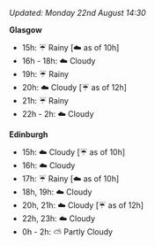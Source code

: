 *Updated: Monday 22nd August 14:30*

**Glasgow**

* 15h: :umbrella: Rainy [:cloud: as of 10h]
* 16h - 18h: :cloud: Cloudy
* 19h: :umbrella: Rainy
* 20h: :cloud: Cloudy [:umbrella: as of 12h]
* 21h: :umbrella: Rainy
* 22h - 2h: :cloud: Cloudy

**Edinburgh**

* 15h: :cloud: Cloudy [:umbrella: as of 10h]
* 16h: :cloud: Cloudy
* 17h: :umbrella: Rainy [:cloud: as of 10h]
* 18h, 19h: :cloud: Cloudy
* 20h, 21h: :cloud: Cloudy [:umbrella: as of 12h]
* 22h, 23h: :cloud: Cloudy
* 0h - 2h: :partly_sunny: Partly Cloudy
